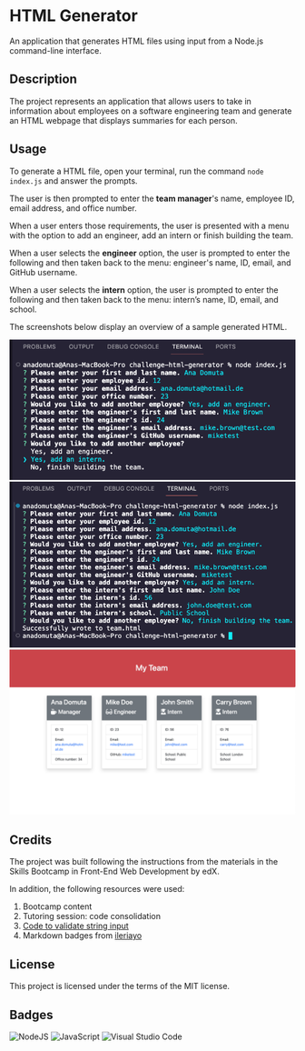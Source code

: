 # HTML Generator

An application that generates HTML files using input from a Node.js command-line interface.

## Description

The project represents an application that allows users to take in information about employees on a software engineering team and generate an HTML webpage that displays summaries for each person.

## Usage

To generate a HTML file, open your terminal, run the command `node index.js` and answer the prompts.

The user is then prompted to enter the **team manager**'s name, employee ID, email address, and office number.

When a user enters those requirements, the user is presented with a menu with the option to add an engineer, add an intern or finish building the team.

When a user selects the **engineer** option, the user is prompted to enter the following and then taken back to the menu: engineer's name, ID, email, and GitHub username.

When a user selects the **intern** option, the user is prompted to enter the following and then taken back to the menu: intern’s name, ID, email, and school.

The screenshots below display an overview of a sample generated HTML.

![Add Employee Options](./images/add-employee.png)
![Demo terminal commands](./images/prompts-answers.png)
![HTML Example](./images/HTML-example.png)

## Credits

The project was built following the instructions from the materials in the Skills Bootcamp in Front-End Web Development by edX.

In addition, the following resources were used:

1. Bootcamp content
2. Tutoring session: code consolidation
3. [Code to validate string input](https://www.w3resource.com/javascript/form/all-letters-field.php)
4. Markdown badges from [ileriayo](https://github.com/Ileriayo/markdown-badges?tab=readme-ov-file#markdown-badges)

## License

This project is licensed under the terms of the MIT license.

## Badges

![NodeJS](https://img.shields.io/badge/node.js-6DA55F?style=for-the-badge&logo=node.js&logoColor=white)
![JavaScript](https://img.shields.io/badge/javascript-%23323330.svg?style=for-the-badge&logo=javascript&logoColor=%23F7DF1E)
![Visual Studio Code](https://img.shields.io/badge/Visual%20Studio%20Code-0078d7.svg?style=for-the-badge&logo=visual-studio-code&logoColor=white)
